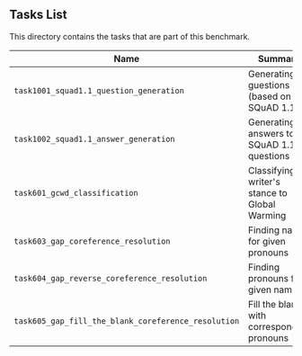 ## Tasks List 

This directory contains the tasks that are part of this benchmark. 


Name | Summary | Category
---- | ----------- | --------
`task1001_squad1.1_question_generation` | Generating guestions (based on SQuAD 1.1) | Question Generation  
`task1002_squad1.1_answer_generation` | Generating answers to SQuAD 1.1 questions | Answer Generation
`task601_gcwd_classification` | Classifying writer's stance to Global Warming | Classification
`task603_gap_coreference_resolution` | Finding names for given pronouns | Coreference Resolution
`task604_gap_reverse_coreference_resolution` | Finding pronouns for given names | Reverse Coreference Resolution
`task605_gap_fill_the_blank_coreference_resolution` | Fill the blanks with corresponding pronouns | Coreference Resolution